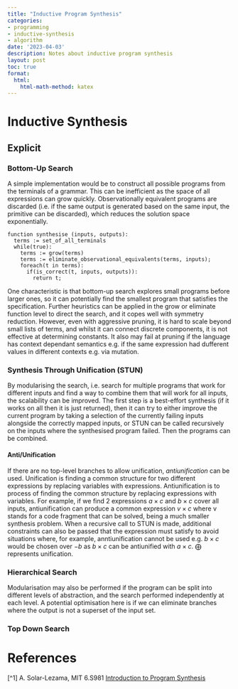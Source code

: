 ```yaml
---
title: "Inductive Program Synthesis"
categories:
- programming
- inductive-synthesis
- algorithm
date: '2023-04-03'
description: Notes about inductive program synthesis
layout: post
toc: true
format:
  html:
    html-math-method: katex
---
```


# Inductive Synthesis

## Explicit
### Bottom-Up Search
  A simple implementation would be to construct all possible programs from the terminals of a grammar. This can be inefficient as the space of all expressions can grow quickly. Observationally equivalent programs are discarded (i.e. if the same output is generated based on the same input, the primitive can be discarded), which reduces the solution space exponentially.
```
function synthesise (inputs, outputs):
  terms := set_of_all_terminals
  while(true):
    terms := grow(terms)
    terms := eliminate_observational_equivalents(terms, inputs);
    foreach(t in terms):
      if(is_correct(t, inputs, outputs)):
        return t;
```
One characteristic is that bottom-up search explores small programs before larger ones, so it can potentially find the smallest program that satisfies the specification. Further heuristics can be applied in the grow or eliminate function level to direct the search, and it copes well with symmetry reduction. However, even with aggressive pruning, it is hard to scale beyond small lists of terms, and whilst it can connect discrete components, it is not effective at determining constants. It also may fail at pruning if the language has context dependant semantics e.g. if the same expression had dufferent values in different contexts e.g. via mutation.

### Synthesis Through Unification (STUN)
By modularising the search, i.e. search for multiple programs that work for different inputs and find a way to combine them that will work for all inputs, the scalability can be improved. The first step is a best-effort synthesis (if it works on all then it is just returned), then it can try to either improve the current program by taking a selection of the currently failing inputs alongside the correctly mapped inputs, or STUN can be called recursively on the inputs where the synthesised program failed. Then the programs can be combined.
#### Anti/Unification
If there are no top-level branches to allow unification, *antiunification* can be used. Unification is finding a common structure for two different expressions by replacing variables with expressions. Antiunification is to process of finding the common structure by replacing expressions with variables. For example, if we find 2 expressions $a \times c$ and $b \times c$ cover all inputs, antiunification can produce a common expression $v \times c$ where v stands for a code fragment that can be solved, being a much smaller synthesis problem. When a recursive call to STUN is made, additional constraints can also be passed that the expression must satisfy to avoid situations where, for example, anntiunification cannot be used e.g. $b \times c$ would be chosen over $-b$ as $b \times c$ can be antiunified with $a \times c$. $\bigoplus$ represents unification.

### Hierarchical Search
Modularisation may also be performed if the program can be split into different levels of abstraction, and the search performed independently at each level. A potential optimisation here is if we can eliminate branches where the output is not a superset of the input set.
  
### Top Down Search



# References

[^1] A. Solar-Lezama, MIT 6.S981 <a href="https://people.csail.mit.edu/asolar/SynthesisCourse/index.htm">Introduction to Program Synthesis</a>
  

